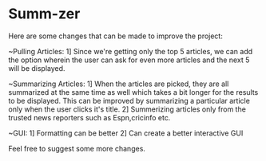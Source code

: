 # Summ-zer
Here are some changes that can be made to improve the project:

~Pulling Articles:
		1] Since we're getting only the top 5 articles, we can add the option wherein the user can ask for even more articles and the next 5 will be displayed.
		
~Summarizing Articles:
		1] When the articles are picked, they are all summarized at the same time as well which takes a bit longer for the results to be displayed. This can be improved by summarizing a particular article only when the user clicks it's title.
		2] Summerizing articles only from the trusted news reporters such as Espn,cricinfo etc.
		
~GUI:
		1] Formatting can be better
		2] Can create a better interactive GUI
		
		
Feel free to suggest some more changes.
